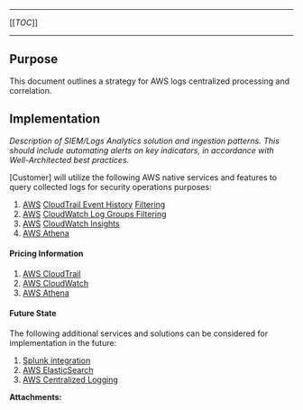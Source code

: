   

  

|    |    |    |    |
| --- | --- | --- | --- |

  

* * *

[[_TOC_]]

* * *

**Purpose**
-----------

This document outlines a strategy for AWS logs centralized processing and correlation.

**Implementation**
------------------

_Description of SIEM/Logs Analytics solution and ingestion patterns. _This should include automating alerts on key indicators, in accordance with Well-Architected best practices.__

\[Customer\] will utilize the following AWS native services and features to query collected logs for security operations purposes:

1.  [AWS](https://docs.aws.amazon.com/awscloudtrail/latest/userguide/view-cloudtrail-events-console.html#filtering-cloudtrail-events) [CloudTrail Event History](https://docs.aws.amazon.com/awscloudtrail/latest/userguide/view-cloudtrail-events-console.html#filtering-cloudtrail-events) [Filtering](https://docs.aws.amazon.com/awscloudtrail/latest/userguide/view-cloudtrail-events-console.html#filtering-cloudtrail-events)
2.  [AWS](https://docs.aws.amazon.com/awscloudtrail/latest/userguide/view-cloudtrail-events-console.html#filtering-cloudtrail-events) [CloudWatch Log Groups Filtering](https://docs.aws.amazon.com/awscloudtrail/latest/userguide/view-cloudtrail-events-console.html#filtering-cloudtrail-events)
3.  [AWS](https://docs.aws.amazon.com/awscloudtrail/latest/userguide/view-cloudtrail-events-console.html#filtering-cloudtrail-events) [](https://docs.aws.amazon.com/AmazonCloudWatch/latest/logs/AnalyzingLogData.html)[CloudWatch Insights](https://docs.aws.amazon.com/awscloudtrail/latest/userguide/view-cloudtrail-events-console.html#filtering-cloudtrail-events)
4.  [AWS Athena](https://docs.aws.amazon.com/AmazonCloudWatch/latest/logs/AnalyzingLogData.html)

#### Pricing Information

1.  [AWS CloudTrail](https://aws.amazon.com/cloudtrail/pricing/)
2.  [AWS CloudWatch](https://aws.amazon.com/cloudwatch/pricing)
3.  [AWS Athena](https://aws.amazon.com/athena/pricing/)

#### Future State

The following additional services and solutions can be considered for implementation in the future:

1.  [Splunk integration](https://www.splunk.com/blog/2018/02/22/serving-it-up-with-aws-and-splunk-aws-serverless-application-repository-now-available.html)
2.  [AWS ElasticSearch](https://docs.aws.amazon.com/elasticsearch-service/index.html)
3.  [AWS Centralized Logging](https://aws.amazon.com/solutions/centralized-logging/)

 **Attachments:** 

